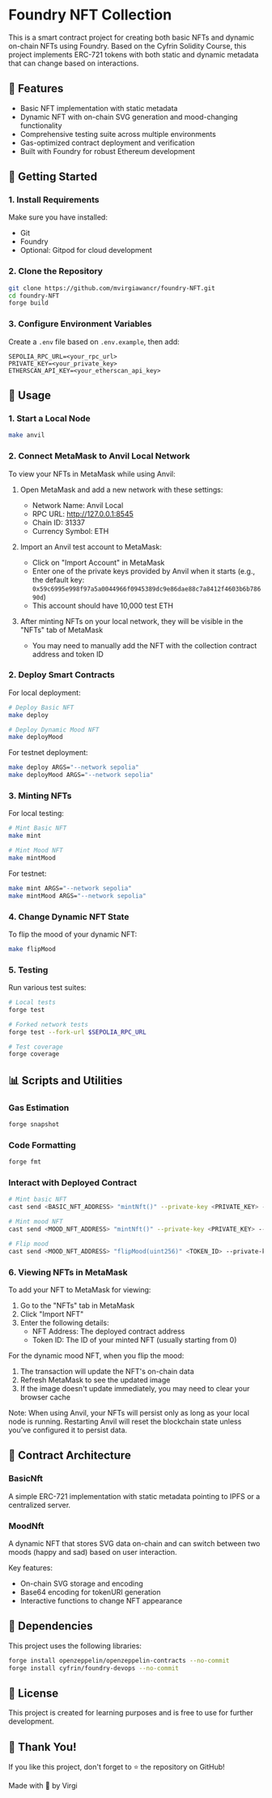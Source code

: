 # Foundry NFT Collection

This is a smart contract project for creating both basic NFTs and dynamic on-chain NFTs using Foundry. Based on the Cyfrin Solidity Course, this project implements ERC-721 tokens with both static and dynamic metadata that can change based on interactions.

## 📌 Features

- Basic NFT implementation with static metadata
- Dynamic NFT with on-chain SVG generation and mood-changing functionality
- Comprehensive testing suite across multiple environments
- Gas-optimized contract deployment and verification
- Built with Foundry for robust Ethereum development

## 🚀 Getting Started

### 1. Install Requirements

Make sure you have installed:

- Git
- Foundry
- Optional: Gitpod for cloud development

### 2. Clone the Repository

```bash
git clone https://github.com/mvirgiawancr/foundry-NFT.git
cd foundry-NFT
forge build
```

### 3. Configure Environment Variables

Create a `.env` file based on `.env.example`, then add:

```
SEPOLIA_RPC_URL=<your_rpc_url>
PRIVATE_KEY=<your_private_key>
ETHERSCAN_API_KEY=<your_etherscan_api_key>
```

## 🔧 Usage

### 1. Start a Local Node

```bash
make anvil
```

### 2. Connect MetaMask to Anvil Local Network

To view your NFTs in MetaMask while using Anvil:

1. Open MetaMask and add a new network with these settings:

   - Network Name: Anvil Local
   - RPC URL: http://127.0.0.1:8545
   - Chain ID: 31337
   - Currency Symbol: ETH

2. Import an Anvil test account to MetaMask:

   - Click on "Import Account" in MetaMask
   - Enter one of the private keys provided by Anvil when it starts (e.g., the default key: `0x59c6995e998f97a5a0044966f0945389dc9e86dae88c7a8412f4603b6b78690d`)
   - This account should have 10,000 test ETH

3. After minting NFTs on your local network, they will be visible in the "NFTs" tab of MetaMask
   - You may need to manually add the NFT with the collection contract address and token ID

### 2. Deploy Smart Contracts

For local deployment:

```bash
# Deploy Basic NFT
make deploy

# Deploy Dynamic Mood NFT
make deployMood
```

For testnet deployment:

```bash
make deploy ARGS="--network sepolia"
make deployMood ARGS="--network sepolia"
```

### 3. Minting NFTs

For local testing:

```bash
# Mint Basic NFT
make mint

# Mint Mood NFT
make mintMood
```

For testnet:

```bash
make mint ARGS="--network sepolia"
make mintMood ARGS="--network sepolia"
```

### 4. Change Dynamic NFT State

To flip the mood of your dynamic NFT:

```bash
make flipMood
```

### 5. Testing

Run various test suites:

```bash
# Local tests
forge test

# Forked network tests
forge test --fork-url $SEPOLIA_RPC_URL

# Test coverage
forge coverage
```

## 📊 Scripts and Utilities

### Gas Estimation

```bash
forge snapshot
```

### Code Formatting

```bash
forge fmt
```

### Interact with Deployed Contract

```bash
# Mint basic NFT
cast send <BASIC_NFT_ADDRESS> "mintNft()" --private-key <PRIVATE_KEY> --rpc-url $SEPOLIA_RPC_URL

# Mint mood NFT
cast send <MOOD_NFT_ADDRESS> "mintNft()" --private-key <PRIVATE_KEY> --rpc-url $SEPOLIA_RPC_URL

# Flip mood
cast send <MOOD_NFT_ADDRESS> "flipMood(uint256)" <TOKEN_ID> --private-key <PRIVATE_KEY> --rpc-url $SEPOLIA_RPC_URL
```

### 6. Viewing NFTs in MetaMask

To add your NFT to MetaMask for viewing:

1. Go to the "NFTs" tab in MetaMask
2. Click "Import NFT"
3. Enter the following details:
   - NFT Address: The deployed contract address
   - Token ID: The ID of your minted NFT (usually starting from 0)

For the dynamic mood NFT, when you flip the mood:

1. The transaction will update the NFT's on-chain data
2. Refresh MetaMask to see the updated image
3. If the image doesn't update immediately, you may need to clear your browser cache

Note: When using Anvil, your NFTs will persist only as long as your local node is running. Restarting Anvil will reset the blockchain state unless you've configured it to persist data.

## 🧩 Contract Architecture

### BasicNft

A simple ERC-721 implementation with static metadata pointing to IPFS or a centralized server.

### MoodNft

A dynamic NFT that stores SVG data on-chain and can switch between two moods (happy and sad) based on user interaction.

Key features:

- On-chain SVG storage and encoding
- Base64 encoding for tokenURI generation
- Interactive functions to change NFT appearance

## 🔗 Dependencies

This project uses the following libraries:

```bash
forge install openzeppelin/openzeppelin-contracts --no-commit
forge install cyfrin/foundry-devops --no-commit
```

## 📜 License

This project is created for learning purposes and is free to use for further development.

## 💙 Thank You!

If you like this project, don't forget to ⭐ the repository on GitHub!

Made with 💖 by Virgi
